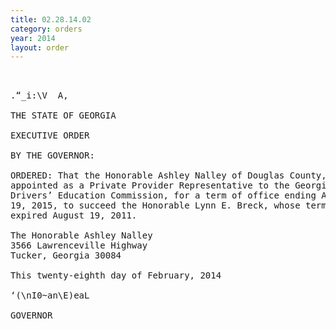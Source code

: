 ```yaml
---
title: 02.28.14.02
category: orders
year: 2014
layout: order
---
```


<pre> 

.“_i:\V  A,

THE STATE OF GEORGIA

EXECUTIVE ORDER

BY THE GOVERNOR:

ORDERED: That the Honorable Ashley Nalley of Douglas County, Georgia, is
appointed as a Private Provider Representative to the Georgia
Drivers’ Education Commission, for a term of office ending August
19, 2015, to succeed the Honorable Lynn E. Breck, whose term
expired August 19, 2011.

The Honorable Ashley Nalley
3566 Lawrenceville Highway
Tucker, Georgia 30084

This twenty-eighth day of February, 2014

‘(\nI0~an\E)eaL

GOVERNOR

</pre>

